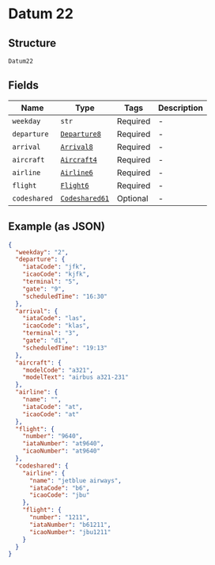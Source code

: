 
# Datum 22

## Structure

`Datum22`

## Fields

| Name | Type | Tags | Description |
|  --- | --- | --- | --- |
| `weekday` | `str` | Required | - |
| `departure` | [`Departure8`](../../doc/models/departure-8.md) | Required | - |
| `arrival` | [`Arrival8`](../../doc/models/arrival-8.md) | Required | - |
| `aircraft` | [`Aircraft4`](../../doc/models/aircraft-4.md) | Required | - |
| `airline` | [`Airline6`](../../doc/models/airline-6.md) | Required | - |
| `flight` | [`Flight6`](../../doc/models/flight-6.md) | Required | - |
| `codeshared` | [`Codeshared61`](../../doc/models/codeshared-61.md) | Optional | - |

## Example (as JSON)

```json
{
  "weekday": "2",
  "departure": {
    "iataCode": "jfk",
    "icaoCode": "kjfk",
    "terminal": "5",
    "gate": "9",
    "scheduledTime": "16:30"
  },
  "arrival": {
    "iataCode": "las",
    "icaoCode": "klas",
    "terminal": "3",
    "gate": "d1",
    "scheduledTime": "19:13"
  },
  "aircraft": {
    "modelCode": "a321",
    "modelText": "airbus a321-231"
  },
  "airline": {
    "name": "",
    "iataCode": "at",
    "icaoCode": "at"
  },
  "flight": {
    "number": "9640",
    "iataNumber": "at9640",
    "icaoNumber": "at9640"
  },
  "codeshared": {
    "airline": {
      "name": "jetblue airways",
      "iataCode": "b6",
      "icaoCode": "jbu"
    },
    "flight": {
      "number": "1211",
      "iataNumber": "b61211",
      "icaoNumber": "jbu1211"
    }
  }
}
```

